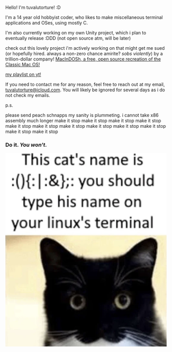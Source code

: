 Hello! I'm tuvalutorture! :D

I'm a 14 year old hobbyist coder, who likes to make miscellaneous terminal applications and OSes, using mostly C. 

I'm also currently working on my own Unity project, which i plan to eventually release :DDD (not open source atm, will be later)

check out this lovely project i'm actively working on that might get me sued (or hopefully hired. always a non-zero chance amirite? *sobs violently*) by a trillion-dollar company! [MacInDOSh, a free, open source recreation of the Classic Mac OS!](https://github.com/turrnutorg/MacInDOSh)

[my playlist on yt!](https://www.youtube.com/playlist?list=PLmJ5F-0P_7Fos94aCj0AHz82Fozx6nWkU)

If you need to contact me for any reason, feel free to reach out at my email, tuvalutorture@icloud.com. You will likely be ignored for several days as i do not check my emails.

p.s.

please send peach schnapps my sanity is plummeting. i cannot take x86 assembly much longer make it stop make it stop make it stop make it stop make it stop make it stop make it stop make it stop make it stop make it stop make it stop make it stop

### Do it. ***You won't.***
![KITTY.](FORKBOMB_CAT.png)
